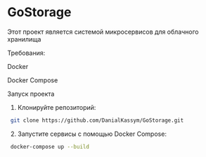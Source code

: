 # GoStorage
Этот проект является системой микросервисов для облачного хранилища

Требования:

Docker

Docker Compose

Запуск проекта

1. Клонируйте репозиторий:
```bash
 git clone https://github.com/DanialKassym/GoStorage.git
```
2. Запустите сервисы с помощью Docker Compose:

```bash
 docker-compose up --build
```
